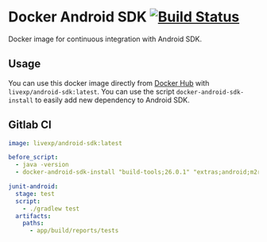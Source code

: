 # Docker Android SDK [![Build Status](https://travis-ci.org/LiveXP/docker-android-sdk.svg?branch=master)](https://travis-ci.org/LiveXP/docker-android-sdk)

Docker image for continuous integration with Android SDK.

## Usage

You can use this docker image directly from [Docker Hub](https://hub.docker.com/r/livexp/android-sdk/) with `livexp/android-sdk:latest`.
You can use the script `docker-android-sdk-install` to easily add new dependency to Android SDK.

## Gitlab CI

```yaml
image: livexp/android-sdk:latest

before_script:
  - java -version
  - docker-android-sdk-install "build-tools;26.0.1" "extras;android;m2repository" "extras;google;m2repository" 

junit-android:
  stage: test
  script:
    - ./gradlew test
  artifacts:
    paths:
      - app/build/reports/tests
```
